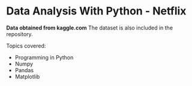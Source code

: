 
# Data Analysis With Python - Netflix
**Data obtained from kaggle.com**
The dataset is also included in the repository. 

<p>Topics covered:

* Programming in Python 
* Numpy
* Pandas
* Matplotlib


